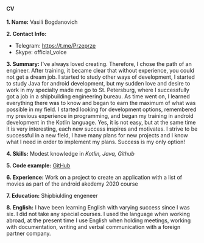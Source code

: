 #### CV

**1. Name:** Vasili Bogdanovich

**2. Contact Info:** 
* Telegram: https://t.me/Przeprze
* Skype: official_voice

**3. Summary:** I've always loved creating. Therefore, I chose the path of an engineer.
After training, it became clear that without experience, you could not get a dream job.
I started to study other ways of development, I started to study Java for android development,
but my sudden love and desire to work in my specialty made me go to St. Petersburg, where I successfully got a job in a shipbuilding engineering bureau.
As time went on, I learned everything there was to know and began to earn the maximum of what was possible in my field.
I started looking for development options, remembered my previous experience in programming, and began my training in android development in the Kotlin language.
Yes, it is not easy, but at the same time it is very interesting, each new success inspires and motivates.
I strive to be successful in a new field, I have many plans for new projects and I know what I need in order to implement my plans.
Success is my only option!

**4. Skills:** Modest knowledge in *Kotlin, Java, Github*

**5. Code example:** [GitHub](https://github.com/VasiliB/My_Application_NO1)

**6. Experience:**  Work on a project to create an application with a list of movies as part of the android akedemy 2020 course

**7. Education:** Shipbiulding engeneer

**8. English:** I have been learning English with varying success since I was six. I did not take any special courses.
I used the language when working abroad, at the present time I use English when holding meetings, working with documentation,
writing and verbal communication with a foreign partner company.